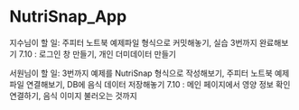 # NutriSnap_App

지수님이 할 일: 주피터 노트북 예제파일 형식으로 커밋해놓기, 실습 3번까지 완료해보기
7.10 : 로그인 창 만들기, 개인 더미데이터 만들기


서원님이 할 일: 3번까지 예제를 NutriSnap 형식으로 작성해보기, 주피터 노트북 예제파일 연결해보기, DB에 음식 데이터 저장해놓기
7.10 : 메인 페이지에서 영양 정보 확인 연결하기, 음식 이미지 불러오는 것까지
